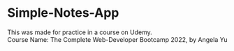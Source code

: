 # Simple-Notes-App
This was made for practice in a course on Udemy. <br>
Course Name: The Complete Web-Developer Bootcamp 2022, by Angela Yu
